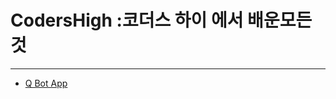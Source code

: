 # CodersHigh :코더스 하이 에서 배운모든 것 

---

- [Q Bot App](https://github.com/o2o25252/CodersHigh/tree/main/QuestionBot)
